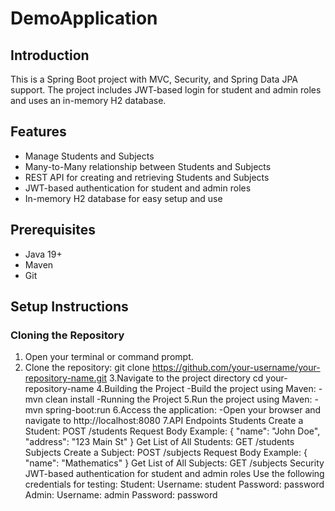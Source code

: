 # DemoApplication
## Introduction
This is a Spring Boot project with MVC, Security, and Spring Data JPA support. The project includes JWT-based login for student and admin roles and uses an in-memory H2 database.

## Features
- Manage Students and Subjects
- Many-to-Many relationship between Students and Subjects
- REST API for creating and retrieving Students and Subjects
- JWT-based authentication for student and admin roles
- In-memory H2 database for easy setup and use

## Prerequisites
- Java 19+
- Maven
- Git

## Setup Instructions

### Cloning the Repository
1. Open your terminal or command prompt.
2. Clone the repository:
   git clone https://github.com/your-username/your-repository-name.git
3.Navigate to the project directory
cd your-repository-name
4.Building the Project
-Build the project using Maven:
-mvn clean install
-Running the Project
5.Run the project using Maven:
-mvn spring-boot:run
6.Access the application:
-Open your browser and navigate to http://localhost:8080
7.API Endpoints
Students
Create a Student: POST /students
Request Body Example:
{
  "name": "John Doe",
  "address": "123 Main St"
}
Get List of All Students: GET /students
Subjects
Create a Subject: POST /subjects
Request Body Example:
{
  "name": "Mathematics"
}
Get List of All Subjects: GET /subjects
Security
JWT-based authentication for student and admin roles
Use the following credentials for testing:
Student:
Username: student
Password: password
Admin:
Username: admin
Password: password





